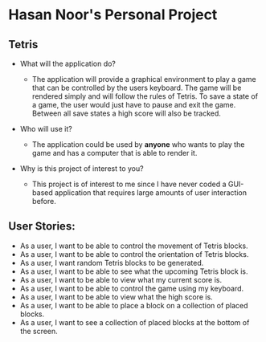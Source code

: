 # Hasan Noor's Personal Project
## Tetris

- What will the application do?

    - The application will provide a graphical environment to play a game that can be controlled by the users keyboard.
  The game will be rendered simply and will follow the rules of Tetris. To save a state of a game, the user would just
  have to pause and exit the game. Between all save states a high score will also be tracked.


- Who will use it?

    - The application could be used by **anyone** who wants to play the game and has a computer that is able to render it.


- Why is this project of interest to you?
    - This project is of interest to me since I have never coded a GUI-based application that requires large amounts of
  user interaction before.

## User Stories:

- As a user, I want to be able to control the movement of Tetris blocks.
- As a user, I want to be able to control the orientation of Tetris blocks.
- As a user, I want random Tetris blocks to be generated.
- As a user, I want to be able to see what the upcoming Tetris block is.
- As a user, I want to be able to view what my current score is.
- As a user, I want to be able to control the game using my keyboard.
- As a user, I want to be able to view what the high score is.
- As a user, I want to be able to place a block on a collection of placed blocks.
- As a user, I want to see a collection of placed blocks at the bottom of the screen.
